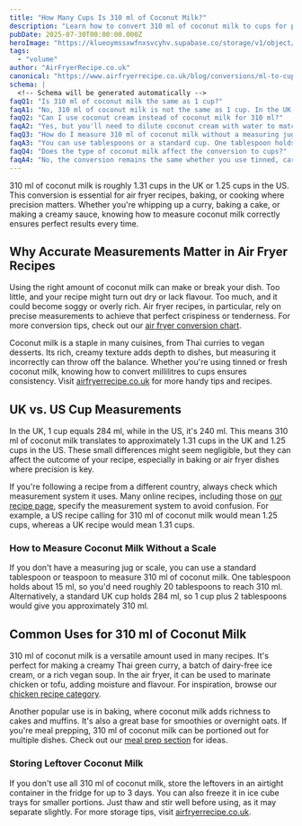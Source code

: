 ```yaml
---
title: "How Many Cups Is 310 ml of Coconut Milk?"
description: "Learn how to convert 310 ml of coconut milk to cups for perfect air fryer recipes every time. Get precise measurements in seconds!"
pubDate: 2025-07-30T00:00:00.000Z
heroImage: "https://klueoymssxwfnxsvcyhv.supabase.co/storage/v1/object/public/Shmucket/how-many-cups-is-310-ml-of-coconut-milk.webp"
tags:
  - "volume"
author: "AirFryerRecipe.co.uk"
canonical: "https://www.airfryerrecipe.co.uk/blog/conversions/ml-to-cups/how-many-cups-is-310-ml-of-coconut-milk"
schema: |
  <!-- Schema will be generated automatically -->
faqQ1: "Is 310 ml of coconut milk the same as 1 cup?"
faqA1: "No, 310 ml of coconut milk is not the same as 1 cup. In the UK, 1 cup equals 284 ml, so 310 ml is roughly 1.31 cups. In the US, 1 cup is 240 ml, making 310 ml approximately 1.25 cups. Always check which measurement system your recipe uses."
faqQ2: "Can I use coconut cream instead of coconut milk for 310 ml?"
faqA2: "Yes, but you'll need to dilute coconut cream with water to match the consistency of coconut milk. For 310 ml of coconut milk, mix 155 ml of coconut cream with 155 ml of water. Adjust to taste, as coconut cream is richer and thicker."
faqQ3: "How do I measure 310 ml of coconut milk without a measuring jug?"
faqA3: "You can use tablespoons or a standard cup. One tablespoon holds about 15 ml, so 20 tablespoons equal 310 ml. Alternatively, 1 UK cup (284 ml) plus 2 tablespoons (30 ml) gives you roughly 310 ml. A US cup (240 ml) plus 4.5 tablespoons (70 ml) also works."
faqQ4: "Does the type of coconut milk affect the conversion to cups?"
faqA4: "No, the conversion remains the same whether you use tinned, carton, or fresh coconut milk. However, thicker coconut milk (like tinned) may settle, so always stir well before measuring. For recipes, consistency matters more than the type, so adjust liquids if needed."
---
```

<p>310 ml of coconut milk is roughly 1.31 cups in the UK or 1.25 cups in the US. This conversion is essential for air fryer recipes, baking, or cooking where precision matters. Whether you're whipping up a curry, baking a cake, or making a creamy sauce, knowing how to measure coconut milk correctly ensures perfect results every time.</p>

<h2>Why Accurate Measurements Matter in Air Fryer Recipes</h2>
<p>Using the right amount of coconut milk can make or break your dish. Too little, and your recipe might turn out dry or lack flavour. Too much, and it could become soggy or overly rich. Air fryer recipes, in particular, rely on precise measurements to achieve that perfect crispiness or tenderness. For more conversion tips, check out our <a href=https://www.airfryerrecipe.co.uk/air-fryer-conversion-chart>air fryer conversion chart</a>.</p>
<p>Coconut milk is a staple in many cuisines, from Thai curries to vegan desserts. Its rich, creamy texture adds depth to dishes, but measuring it incorrectly can throw off the balance. Whether you're using tinned or fresh coconut milk, knowing how to convert millilitres to cups ensures consistency. Visit <a href=https://www.airfryerrecipe.co.uk>airfryerrecipe.co.uk</a> for more handy tips and recipes.</p>

<h2>UK vs. US Cup Measurements</h2>
<p>In the UK, 1 cup equals 284 ml, while in the US, it's 240 ml. This means 310 ml of coconut milk translates to approximately 1.31 cups in the UK and 1.25 cups in the US. These small differences might seem negligible, but they can affect the outcome of your recipe, especially in baking or air fryer dishes where precision is key.</p>
<p>If you're following a recipe from a different country, always check which measurement system it uses. Many online recipes, including those on <a href=https://www.airfryerrecipe.co.uk/recipes>our recipe page</a>, specify the measurement system to avoid confusion. For example, a US recipe calling for 310 ml of coconut milk would mean 1.25 cups, whereas a UK recipe would mean 1.31 cups.</p>

<h3>How to Measure Coconut Milk Without a Scale</h3>
<p>If you don't have a measuring jug or scale, you can use a standard tablespoon or teaspoon to measure 310 ml of coconut milk. One tablespoon holds about 15 ml, so you'd need roughly 20 tablespoons to reach 310 ml. Alternatively, a standard UK cup holds 284 ml, so 1 cup plus 2 tablespoons would give you approximately 310 ml.</p>

<h2>Common Uses for 310 ml of Coconut Milk</h2>
<p>310 ml of coconut milk is a versatile amount used in many recipes. It's perfect for making a creamy Thai green curry, a batch of dairy-free ice cream, or a rich vegan soup. In the air fryer, it can be used to marinate chicken or tofu, adding moisture and flavour. For inspiration, browse our <a href=https://www.airfryerrecipe.co.uk/recipe-category/chicken>chicken recipe category</a>.</p>
<p>Another popular use is in baking, where coconut milk adds richness to cakes and muffins. It's also a great base for smoothies or overnight oats. If you're meal prepping, 310 ml of coconut milk can be portioned out for multiple dishes. Check out our <a href=https://www.airfryerrecipe.co.uk/recipe-category/meal-prep>meal prep section</a> for ideas.</p>

<h3>Storing Leftover Coconut Milk</h3>
<p>If you don't use all 310 ml of coconut milk, store the leftovers in an airtight container in the fridge for up to 3 days. You can also freeze it in ice cube trays for smaller portions. Just thaw and stir well before using, as it may separate slightly. For more storage tips, visit <a href=https://www.airfryerrecipe.co.uk>airfryerrecipe.co.uk</a>.</p>
